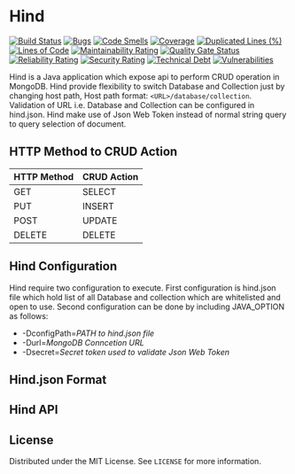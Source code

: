 # Hind
[![Build Status](https://travis-ci.com/vishalsonar/hind.svg?branch=main)](https://travis-ci.com/vishalsonar/hind) [![Bugs](https://sonarcloud.io/api/project_badges/measure?project=vishalsonar_hind&metric=bugs)](https://sonarcloud.io/dashboard?id=vishalsonar_hind) [![Code Smells](https://sonarcloud.io/api/project_badges/measure?project=vishalsonar_hind&metric=code_smells)](https://sonarcloud.io/dashboard?id=vishalsonar_hind) [![Coverage](https://sonarcloud.io/api/project_badges/measure?project=vishalsonar_hind&metric=coverage)](https://sonarcloud.io/dashboard?id=vishalsonar_hind) [![Duplicated Lines (%)](https://sonarcloud.io/api/project_badges/measure?project=vishalsonar_hind&metric=duplicated_lines_density)](https://sonarcloud.io/dashboard?id=vishalsonar_hind) [![Lines of Code](https://sonarcloud.io/api/project_badges/measure?project=vishalsonar_hind&metric=ncloc)](https://sonarcloud.io/dashboard?id=vishalsonar_hind) [![Maintainability Rating](https://sonarcloud.io/api/project_badges/measure?project=vishalsonar_hind&metric=sqale_rating)](https://sonarcloud.io/dashboard?id=vishalsonar_hind) [![Quality Gate Status](https://sonarcloud.io/api/project_badges/measure?project=vishalsonar_hind&metric=alert_status)](https://sonarcloud.io/dashboard?id=vishalsonar_hind) [![Reliability Rating](https://sonarcloud.io/api/project_badges/measure?project=vishalsonar_hind&metric=reliability_rating)](https://sonarcloud.io/dashboard?id=vishalsonar_hind) [![Security Rating](https://sonarcloud.io/api/project_badges/measure?project=vishalsonar_hind&metric=security_rating)](https://sonarcloud.io/dashboard?id=vishalsonar_hind) [![Technical Debt](https://sonarcloud.io/api/project_badges/measure?project=vishalsonar_hind&metric=sqale_index)](https://sonarcloud.io/dashboard?id=vishalsonar_hind) [![Vulnerabilities](https://sonarcloud.io/api/project_badges/measure?project=vishalsonar_hind&metric=vulnerabilities)](https://sonarcloud.io/dashboard?id=vishalsonar_hind)

Hind is a Java application which expose api to perform CRUD operation in MongoDB. Hind provide flexibility to switch Database and Collection just by changing host path, Host path format: `<URL>/database/collection`. Validation of URL i.e. Database and Collection can be configured in hind.json. Hind make use of Json Web Token instead of normal string query to query selection of document.

## HTTP Method to CRUD Action

HTTP Method | CRUD Action 
------------|------------ 
GET         | SELECT
PUT         | INSERT
POST        | UPDATE
DELETE      | DELETE

## Hind Configuration

Hind require two configuration to execute. First configuration is hind.json file which hold list of all Database and collection which are whitelisted and open to use. Second configuration can be done by including JAVA_OPTION as follows:
* -DconfigPath=_PATH to hind.json file_
* -Durl=_MongoDB Conncetion URL_
* -Dsecret=_Secret token used to validate Json Web Token_

## Hind.json Format


## Hind API

## License
Distributed under the MIT License. See `LICENSE` for more information.
